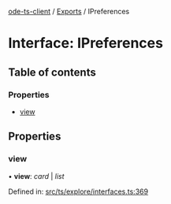 [ode-ts-client](../README.md) / [Exports](../modules.md) / IPreferences

# Interface: IPreferences

## Table of contents

### Properties

- [view](ipreferences.md#view)

## Properties

### view

• **view**: *card* \| *list*

Defined in: [src/ts/explore/interfaces.ts:369](https://github.com/opendigitaleducation/ode-ts-client/blob/b81969a/src/ts/explore/interfaces.ts#L369)
